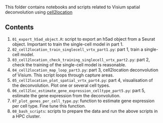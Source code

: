 This folder contains notebooks and scripts related to Visium spatial deconvolution using [cell2location](https://colab.research.google.com/github/BayraktarLab/cell2location/blob/master/docs/notebooks/cell2location_tutorial.ipynb) 

## Contents

1) `01_export_h5ad_object.R`: script to export an h5ad object from a Seurat object. Important to train the single-cell model in part 1.
2) `02_cell2location_train_singlecell_vrtx_part1.py`: part 1, train a single-cell model.
3) `03_cell2location_check_training_singlecell_vrtx_part2.py`: part 2, check the training of the single-cell model is reasonable.
4) `04_cell2location_map_loop_part3.py`: part 3, cell2location deconvolution of Visium. This script loops through capture areas.
5) `05_cell2location_plot_spatial_vrtx_part4.py`: part 4, visualisation of the deconvolution. Plot one or several cell types.
6) `06_cell2loc_estimate_gene_expression_celltype_part5.py`: part 5, estimate the gene expression from the deconvolution.
7) `07_plot_genes_per_cell_type.py`: function to estimate gene expression per cell type. Fine tune this function.
8) `08_bash_scripts`: scripts to prepare the data and run the above scripts in a HPC cluster. 

